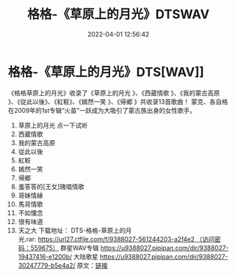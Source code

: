 ﻿---
title: 格格-《草原上的月光》DTSWAV
date: 2022-04-01 12:56:42
categories: WAV车载音乐、镜像
tags: 国语流行
---
# 格格-《草原上的月光》DTS[WAV]]

《格格草原上的月光》收录了《草原上的月光
》、《西蔵情歌 》、《我的蒙古高原 》、《従此以後》、《紅粧》、《嫣然一笑 》、《帰郷 》共收录13首歌曲！
蒙克、各自格在2009年的1st专辑“火苗”一跃成为大吸引了蒙古族出身的女性歌手。
01. 草原上的月光
点一下试听
02. 西蔵情歌
03. 我的蒙古高原
04. 従此以後
05. 紅粧
06. 嫣然一笑
07. 帰郷
08. 羞答答的[王攵]瑰唱情歌
09. 哥妹情縁
10. 馬背情歌
11. 不如懐念
12. 很有味道
13. 天之大
下载地址：
DTS-格格-草原上的月光.rar: https://url27.ctfile.com/f/9388027-561244203-a2f4e2 （访问密码：559675）
群星WAV专辑
https://u9388027.pipipan.com/dir/9388027-19437416-e1200b/
大陆歌星
https://u9388027.pipipan.com/dir/9388027-30247779-b5e4a2/
原文：[链接](https://blog.sina.com.cn/s/blog_1647c7e7601030wgl.html)